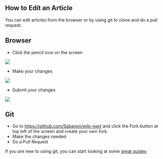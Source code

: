 ## How to Edit an Article

You can edit articles from the browser or by using git to clone and do a pull request.

## Browser

* Click the pencil icon on the screen

![](http://photosbykjs.us/sabayon/doc1.jpg)

* Make your changes

![](http://photosbykjs.us/sabayon/doc2.jpg)

* Submit your changes

![](http://photosbykjs.us/sabayon/doc3.jpg)

## Git

* Go to https://github.com/Sabayon/wiki-next and click the Fork button at top left of the screen and create your own fork.
* Make the changes needed
* Do a Pull Request

If you are new to using git, you can start looking at some [great guides](https://guides.github.com/activities/hello-world/)
